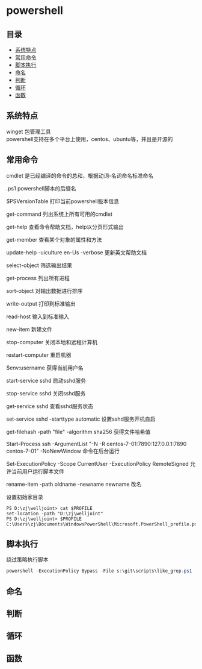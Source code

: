 # powershell

## 目录
<!-- vim-markdown-toc GFM -->

* [系统特点](#系统特点)
* [常用命令](#常用命令)
* [脚本执行](#脚本执行)
* [命名](#命名)
* [判断](#判断)
* [循环](#循环)
* [函数](#函数)

<!-- vim-markdown-toc -->

## 系统特点
winget  包管理工具  
powershell支持在多个平台上使用，centos、ubuntu等，并且是开源的

## 常用命令
cmdlet 是已经编译的命令的总和，根据动词-名词命名标准命名  

.ps1 powershell脚本的后缀名  

$PSVersionTable 打印当前powershell版本信息  

get-command 列出系统上所有可用的cmdlet  

get-help 查看命令帮助文档，help以分页形式输出  

get-member 查看某个对象的属性和方法  

update-help -uiculture en-Us -verbose 更新英文帮助文档  

select-object 筛选输出结果  

get-process 列出所有进程  

sort-object 对输出数据进行排序  

write-output 打印到标准输出  

read-host 输入到标准输入  

new-item 新建文件  

stop-computer  关闭本地和远程计算机

restart-computer  重启机器 

$env:username  获得当前用户名

start-service sshd  启动sshd服务

stop-service sshd  关闭sshd服务

get-service sshd  查看sshd服务状态

set-service sshd -starttype automatic  设置sshd服务开机自启

get-filehash -path "file" -algorithm sha256  获得文件哈希值

Start-Process ssh -ArgumentList "-N -R centos-7-01:7890:127.0.0.1:7890 centos-7-01" -NoNewWindow  命令在后台运行  

Set-ExecutionPolicy -Scope CurrentUser -ExecutionPolicy RemoteSigned  允许当前用户运行脚本文件

rename-item -path oldname -newname newname  改名 

设置初始家目录
```
PS D:\zj\welljoint> cat $PROFILE
set-location -path "D:\zj\welljoint"
PS D:\zj\welljoint> $PROFILE
C:\Users\zj\Documents\WindowsPowerShell\Microsoft.PowerShell_profile.ps1
```

## 脚本执行
绕过策略执行脚本
```powershell
powershell -ExecutionPolicy Bypass -File s:\git\scripts\like_grep.ps1 -targetDirectory . -pattern "\[toc\]"
```

## 命名

## 判断

## 循环

## 函数

